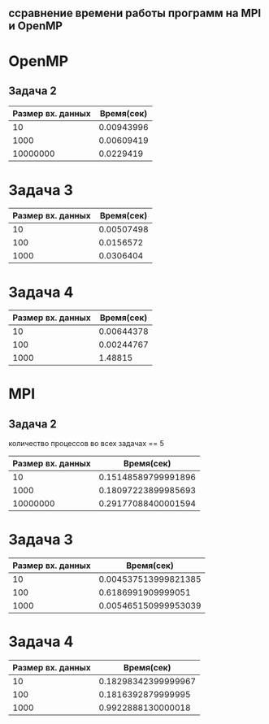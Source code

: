 ## cсравнение времени работы программ на MPI и OpenMP
# OpenMP
## Задача 2
| Размер вх. данных | Время(сек) |
|---------------|----------------|
| 10            | 0.00943996       |
| 1000          | 0.00609419     |
| 10000000      | 0.0229419     |

# Задача 3

| Размер вх. данных | Время(сек) |
|---------------|----------------|
| 10            |  0.00507498       |
| 100          | 0.0156572        |
| 1000          | 0.0306404        |

# Задача 4

| Размер вх. данных | Время(сек) |
|---------------|----------------|
| 10            |0.00644378      |
| 100          | 0.00244767      |
| 1000          |1.48815       |

# MPI
## Задача 2
количество процессов во всех задачах == 5

| Размер вх. данных | Время(сек) |
|---------------|----------------|
| 10            | 0.15148589799991896      |
| 1000          | 0.18097223899985693    |
| 10000000      |  0.29177088400001594   |

# Задача 3

| Размер вх. данных | Время(сек) |
|---------------|----------------|
| 10            |0.004537513999821385   |
| 100          | 0.6186991909999051 |
| 1000          |0.005465150999953039  |

# Задача 4

| Размер вх. данных | Время(сек) |
|---------------|----------------|
| 10            |0.18298342399999967      |
| 100          | 0.1816392879999995     |
| 1000          |0.9922888130000018    |




